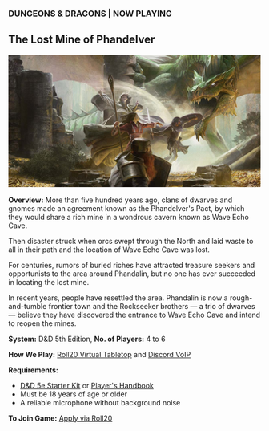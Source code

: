 ### DUNGEONS & DRAGONS | NOW PLAYING
## The Lost Mine of Phandelver

![Image](dnd-5e-phandelver-carousel.png)

**Overview:** More than five hundred years ago, clans of dwarves and gnomes made an agreement known as the Phandelver's Pact, by which they would share a rich mine in a wondrous cavern known as Wave Echo Cave.

Then disaster struck when orcs swept through the North and laid waste to all in their path and the location of Wave Echo Cave was lost.

For centuries, rumors of buried riches have attracted treasure seekers and opportunists to the area around Phandalin, but no one has ever succeeded in locating the lost mine.

In recent years, people have resettled the area. Phandalin is now a rough-and-tumble frontier town and the Rockseeker brothers — a trio of dwarves — believe they have discovered the entrance to Wave Echo Cave and intend to reopen the mines.

**System:** D&D 5th Edition, **No. of Players:** 4 to 6

**How We Play:** [Roll20 Virtual Tabletop](https://roll20.net/) and [Discord VoIP](https://discord.com/)

**Requirements:**
- [D&D 5e Starter Kit](https://www.dndbeyond.com/sources/lmop) or [Player's Handbook](https://www.dndbeyond.com/sources/phb)
- Must be 18 years of age or older
- A reliable microphone without background noise

**To Join Game:** [Apply via Roll20](https://app.roll20.net/campaigns/details/9698135/lost-mine-of-phandelver-introductory-campaign)
